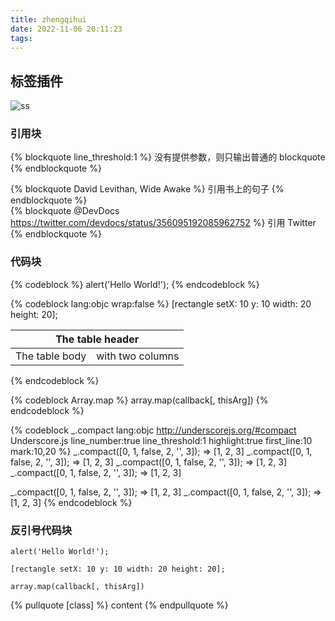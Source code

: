 ```yaml
---
title: zhengqihui
date: 2022-11-06 20:11:23
tags:
---
```


## 标签插件

![ss](./images/alipay.jpg)

### 引用块

{% blockquote line_threshold:1 %}
没有提供参数，则只输出普通的 blockquote
{% endblockquote %}

{% blockquote David Levithan, Wide Awake %}
引用书上的句子
{% endblockquote %}
</br>
{% blockquote @DevDocs https://twitter.com/devdocs/status/356095192085962752 %}
引用 Twitter
{% endblockquote %}

### 代码块

{% codeblock %}
alert('Hello World!');
{% endcodeblock %}

{% codeblock lang:objc wrap:false %}
[rectangle setX: 10 y: 10 width: 20 height: 20];

<table>
    <thead>
        <tr>
            <th colspan="2">The table header</th>
        </tr>
    </thead>
    <tbody>
        <tr>
            <td>The table body</td>
            <td>with two columns</td>
        </tr>
    </tbody>
</table>
{% endcodeblock %}

{% codeblock Array.map %}
array.map(callback[, thisArg])
{% endcodeblock %}

{% codeblock _.compact lang:objc http://underscorejs.org/#compact Underscore.js line_number:true line_threshold:1 highlight:true first_line:10 mark:10,20 %}
_.compact([0, 1, false, 2, '', 3]);
=> [1, 2, 3]
_.compact([0, 1, false, 2, '', 3]);
=> [1, 2, 3]
_.compact([0, 1, false, 2, '', 3]);
=> [1, 2, 3]
_.compact([0, 1, false, 2, '', 3]);
=> [1, 2, 3]


_.compact([0, 1, false, 2, '', 3]);
=> [1, 2, 3]
_.compact([0, 1, false, 2, '', 3]);
=> [1, 2, 3]
{% endcodeblock %}

### 反引号代码块
```
alert('Hello World!');
```

```objc
[rectangle setX: 10 y: 10 width: 20 height: 20];
```

```_ Array.map http://underscorejs.org/#compact url
array.map(callback[, thisArg])
```

{% pullquote [class] %}
content
{% endpullquote %}

